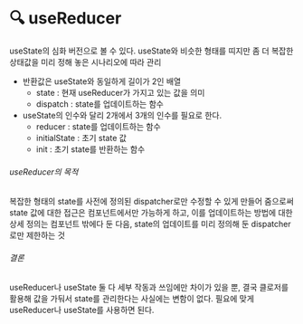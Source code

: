 # 🔍 useReducer

useState의 심화 버전으로 볼 수 있다.
useState와 비슷한 형태를 띠지만 좀 더 복잡한 상태값을 미리 정해 놓은 시나리오에 따라 관리

- 반환값은 useState와 동일하게 길이가 2인 배열
  - state : 현재 useReducer가 가지고 있는 값을 의미
  - dispatch : state를 업데이트하는 함수
- useState의 인수와 달리 2개에서 3개의 인수를 필요로 한다.
  - reducer : state를 업데이트하는 함수
  - initialState : 초기 state 값
  - init : 초기 state를 반환하는 함수

###### useReducer의 목적

복잡한 형태의 state를 사전에 정의된 dispatcher로만 수정할 수 있게 만들어 줌으로써 state 값에 대한 접근은 컴포넌트에서만 가능하게 하고, 이를 업데이트하는 방법에 대한 상세 정의는 컴포넌트 밖에다 둔 다음, state의 업데이트를 미리 정의해 둔 dispatcher로만 제한하는 것

###### 결론

useReducer나 useState 둘 다 세부 작동과 쓰임에만 차이가 있을 뿐, 결국 클로저를 활용해 값을 가둬서 state를 관리한다는 사실에는 변함이 없다. 필요에 맞게 useReducer나 useState를 사용하면 된다.
